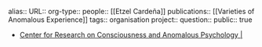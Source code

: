 alias::
URL::
org-type::
people:: [[Etzel Cardeña]] 
publications:: [[Varieties of Anomalous Experience]] 
tags:: organisation
project::
question::
public:: true

- [Center for Research on Consciousness and Anomalous Psychology |](https://www.cercap.eu/)